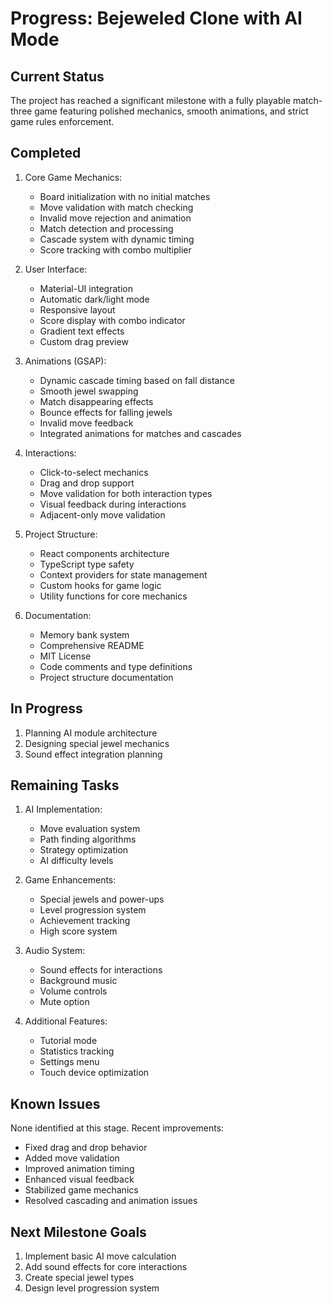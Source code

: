 # Progress: Bejeweled Clone with AI Mode

## Current Status
The project has reached a significant milestone with a fully playable match-three game featuring polished mechanics, smooth animations, and strict game rules enforcement.

## Completed
1. Core Game Mechanics:
   - Board initialization with no initial matches
   - Move validation with match checking
   - Invalid move rejection and animation
   - Match detection and processing
   - Cascade system with dynamic timing
   - Score tracking with combo multiplier

2. User Interface:
   - Material-UI integration
   - Automatic dark/light mode
   - Responsive layout
   - Score display with combo indicator
   - Gradient text effects
   - Custom drag preview

3. Animations (GSAP):
   - Dynamic cascade timing based on fall distance
   - Smooth jewel swapping
   - Match disappearing effects
   - Bounce effects for falling jewels
   - Invalid move feedback
   - Integrated animations for matches and cascades

4. Interactions:
   - Click-to-select mechanics
   - Drag and drop support
   - Move validation for both interaction types
   - Visual feedback during interactions
   - Adjacent-only move validation

5. Project Structure:
   - React components architecture
   - TypeScript type safety
   - Context providers for state management
   - Custom hooks for game logic
   - Utility functions for core mechanics

6. Documentation:
   - Memory bank system
   - Comprehensive README
   - MIT License
   - Code comments and type definitions
   - Project structure documentation

## In Progress
1. Planning AI module architecture
2. Designing special jewel mechanics
3. Sound effect integration planning

## Remaining Tasks
1. AI Implementation:
   - Move evaluation system
   - Path finding algorithms
   - Strategy optimization
   - AI difficulty levels

2. Game Enhancements:
   - Special jewels and power-ups
   - Level progression system
   - Achievement tracking
   - High score system

3. Audio System:
   - Sound effects for interactions
   - Background music
   - Volume controls
   - Mute option

4. Additional Features:
   - Tutorial mode
   - Statistics tracking
   - Settings menu
   - Touch device optimization

## Known Issues
None identified at this stage. Recent improvements:
- Fixed drag and drop behavior
- Added move validation
- Improved animation timing
- Enhanced visual feedback
- Stabilized game mechanics
- Resolved cascading and animation issues

## Next Milestone Goals
1. Implement basic AI move calculation
2. Add sound effects for core interactions
3. Create special jewel types
4. Design level progression system
